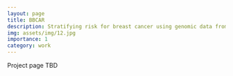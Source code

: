 ```yaml
---
layout: page
title: BBCAR
description: Stratifying risk for breast cancer using genomic data from benign breast biopsies
img: assets/img/12.jpg
importance: 1
category: work
---
```


Project page TBD
